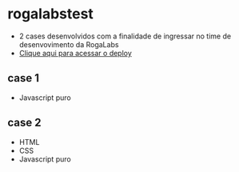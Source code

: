 # rogalabstest
* 2 cases desenvolvidos com a finalidade de ingressar no time de desenvovimento da RogaLabs
* <a href="https://eduardoddmg.github.io/rogalabstest/case2" target="_blank">Clique aqui para acessar o deploy</a>
## case 1
* Javascript puro
## case 2
* HTML
* CSS 
* Javascript puro
